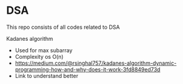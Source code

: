 # DSA
This repo consists of all codes related to DSA

Kadanes algorithm

- Used for max subarray
- Complexity os O(n)
- https://medium.com/@rsinghal757/kadanes-algorithm-dynamic-programming-how-and-why-does-it-work-3fd8849ed73d
- Link to understand better
